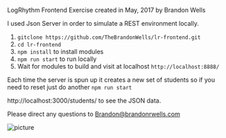 LogRhythm Frontend Exercise created in May, 2017 by Brandon Wells

I used Json Server in order to simulate a REST environment locally.

1) `gitclone https://github.com/TheBrandonWells/lr-frontend.git`
2) `cd lr-frontend`
3) `npm install` to install modules
4) `npm run start` to run locally
5) Wait for modules to build and visit at localhost `http://localhost:8888/`

Each time the server is spun up it creates a new set of students so if you need to reset just do another `npm run start`

http://localhost:3000/students/ to see the JSON data.

Please direct any questions to Brandon@brandonrwells.com


![picture]()
